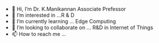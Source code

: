 - 👋 Hi, I’m Dr. K.Manikannan Associate Prefessor
- 👀 I’m interested in ...R & D
- 🌱 I’m currently learning ... Edge Computing
- 💞️ I’m looking to collaborate on ... R&D in Internet of Things
- 📫 How to reach me ...

<!---
Mani1977500/Mani1977500 is a ✨ special ✨ repository because its `README.md` (this file) appears on your GitHub profile.
You can click the Preview link to take a look at your changes.
--->
